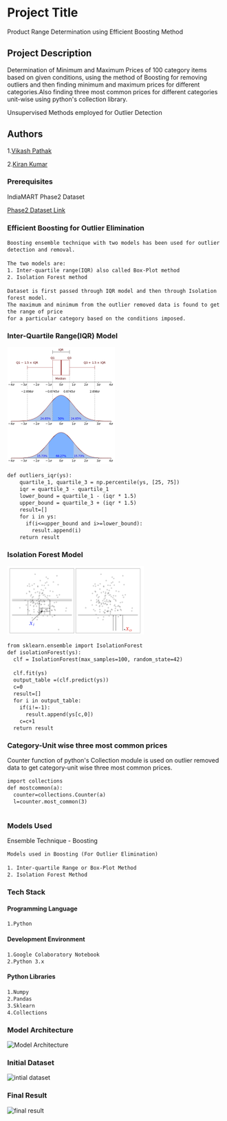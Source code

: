 # Project Title

Product Range Determination using Efficient Boosting Method

## Project Description

Determination of Minimum and Maximum Prices of 100 category items based on given conditions, using the method of Boosting for removing outliers and then finding minimum and maximum prices for different categories.Also finding three most common prices for different categories unit-wise using python's collection library.
 
Unsupervised Methods employed for Outlier Detection  



## Authors
1.[Vikash Pathak](https://vikgo123.github.io/)

2.[Kiran Kumar](https://github.com/Apollo9999)


### Prerequisites

IndiaMART Phase2 Dataset

 [Phase2 Dataset Link](https://drive.google.com/open?id=1WdCNbjhlZgGkVnGvfforOJhS0961MMd6)


### Efficient Boosting for Outlier Elimination

```
Boosting ensemble technique with two models has been used for outlier detection and removal.

The two models are:
1. Inter-quartile range(IQR) also called Box-Plot method 
2. Isolation Forest method

Dataset is first passed through IQR model and then through Isolation forest model.
The maximum and minimum from the outlier removed data is found to get the range of price 
for a particular category based on the conditions imposed. 
```

### Inter-Quartile Range(IQR) Model
![IQR Method Example](https://github.com/VIKGO123/Outlier-Detection-using-Boosting/blob/master/raw%20images/IQR%20Method%20Example.png)

```
def outliers_iqr(ys):
    quartile_1, quartile_3 = np.percentile(ys, [25, 75])
    iqr = quartile_3 - quartile_1
    lower_bound = quartile_1 - (iqr * 1.5)
    upper_bound = quartile_3 + (iqr * 1.5)
    result=[]
    for i in ys:
      if(i<=upper_bound and i>=lower_bound):
        result.append(i)
    return result
```
### Isolation Forest Model
![Isolation Forest Model](https://github.com/VIKGO123/Outlier-Detection-using-Boosting/blob/master/raw%20images/Isolation%20Forest%20method.png)

```
from sklearn.ensemble import IsolationForest
def isolationForest(ys):
  clf = IsolationForest(max_samples=100, random_state=42)

  clf.fit(ys)
  output_table =(clf.predict(ys))
  c=0
  result=[]
  for i in output_table:
    if(i!=-1):
      result.append(ys[c,0])
    c=c+1
  return result
```


### Category-Unit wise three most common prices


Counter function of python's Collection module is used on outlier removed data to get category-unit
wise three most common prices.
```
import collections
def mostcommon(a):
  counter=collections.Counter(a)
  l=counter.most_common(3)
  
```


### Models Used

Ensemble Technique - Boosting

```
Models used in Boosting (For Outlier Elimination)

1. Inter-quartile Range or Box-Plot Method
2. Isolation Forest Method
```
### Tech Stack

#### Programming Language
```
1.Python
```
#### Development Environment
```
1.Google Colaboratory Notebook
2.Python 3.x

```
#### Python Libraries
```
1.Numpy
2.Pandas
3.Sklearn
4.Collections

```

### Model Architecture
![Model Architecture](https://github.com/VIKGO123/Outlier-Detection-using-Boosting/blob/master/raw%20images/model_arch.JPG)


### Initial Dataset
![intial dataset](https://github.com/VIKGO123/Outlier-Detection-using-Boosting/blob/master/raw%20images/initial_dataset.JPG)


### Final Result
![final result](https://github.com/VIKGO123/Outlier-Detection-using-Boosting/blob/master/raw%20images/final_result.JPG)







